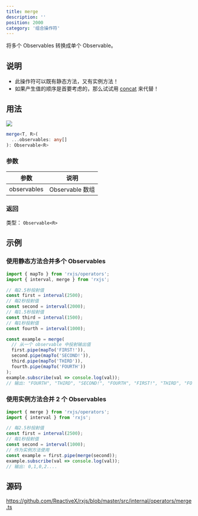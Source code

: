 ```yaml
---
title: merge
description: ''
position: 2000
category: '组合操作符'
---
```


<alert>

将多个 Observables 转换成单个 Observable。

</alert>

## 说明

- 此操作符可以既有静态方法，又有实例方法！
- 如果产生值的顺序是首要考虑的，那么试试用 [concat](/combination/concat) 来代替！

## 用法

![](https://rxjs.dev/assets/images/marble-diagrams/merge.png)

```ts
merge<T, R>(
  ...observables: any[]
): Observable<R>
```

### 参数

| 参数        | 说明            |
| ----------- | --------------- |
| observables | Observable 数组 |

### 返回

类型： `Observable<R>`

<adsbygoogle></adsbygoogle>

## 示例

### 使用静态方法合并多个 Observables

```ts
import { mapTo } from 'rxjs/operators';
import { interval, merge } from 'rxjs';

// 每2.5秒投射值
const first = interval(2500);
// 每2秒投射值
const second = interval(2000);
// 每1.5秒投射值
const third = interval(1500);
// 每1秒投射值
const fourth = interval(1000);

const example = merge(
  // 从一个 observable 中投射输出值
  first.pipe(mapTo('FIRST!')),
  second.pipe(mapTo('SECOND!')),
  third.pipe(mapTo('THIRD')),
  fourth.pipe(mapTo('FOURTH'))
);
example.subscribe(val => console.log(val));
// 输出: "FOURTH", "THIRD", "SECOND!", "FOURTH", "FIRST!", "THIRD", "FOURTH"
```

### 使用实例方法合并 2 个 Observables

```ts
import { merge } from 'rxjs/operators';
import { interval } from 'rxjs';

// 每2.5秒投射值
const first = interval(2500);
// 每1秒投射值
const second = interval(1000);
// 作为实例方法使用
const example = first.pipe(merge(second));
example.subscribe(val => console.log(val));
// 输出: 0,1,0,2....
```

## 源码

<https://github.com/ReactiveX/rxjs/blob/master/src/internal/operators/merge.ts>
